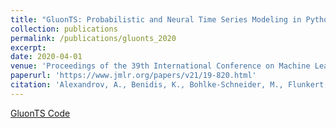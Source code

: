 ```yaml
---
title: "GluonTS: Probabilistic and Neural Time Series Modeling in Python"
collection: publications
permalink: /publications/gluonts_2020
excerpt:
date: 2020-04-01
venue: 'Proceedings of the 39th International Conference on Machine Learning (ICML)'
paperurl: 'https://www.jmlr.org/papers/v21/19-820.html'
citation: 'Alexandrov, A., Benidis, K., Bohlke-Schneider, M., Flunkert, V., Gasthaus, J., Januschowski, T., Maddix, D.C., Rangapuram, S., Salinas, D., Schulz, J., Stella, L., Türkmen, A.C., Wang, Y. (2020). &quot;GluonTS: Probabilistic and Neural Time Series Modeling in Python.&quot; <i>Journal of Machine Learning Research (JMLR)</i>. 21(116):1-6.'
---
```


[GluonTS Code](https://github.com/awslabs/gluonts)
